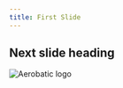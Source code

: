 ```yaml
---
title: First Slide
---
```


## Next slide heading

![Aerobatic logo](https://www.aerobatic.com/media/aerobatic-header-logo.png)